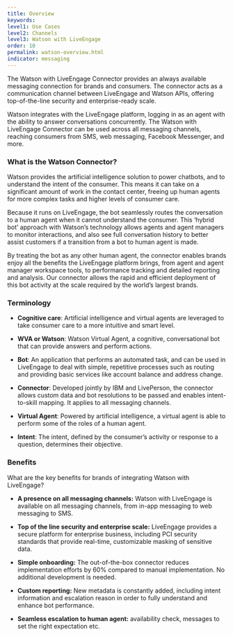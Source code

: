 ```yaml
---
title: Overview
keywords:
level1: Use Cases
level2: Channels
level3: Watson with LiveEngage
order: 10
permalink: watson-overview.html
indicator: messaging
---
```


The Watson with LiveEngage Connector provides an always available messaging connection for brands and consumers. The connector acts as a communication channel between LiveEngage and Watson APIs, offering top-of-the-line security and enterprise-ready scale.

Watson integrates with the LiveEngage platform, logging in as an agent with the ability to answer conversations concurrently. The Watson with LiveEngage Connector can be used across all messaging channels, reaching consumers from SMS, web messaging, Facebook Messenger, and more.

### What is the Watson Connector?

Watson provides the artificial intelligence solution to power chatbots, and to understand the intent of the consumer. This means it can take on a significant amount of work in the contact center, freeing up human agents for more complex tasks and higher levels of consumer care.  

Because it runs on LiveEngage, the bot seamlessly routes the conversation to a human agent when it cannot understand the consumer. This ‘hybrid bot’ approach with Watson’s technology allows agents and agent managers to monitor interactions, and also see full conversation history to better assist customers if a transition from a bot to human agent is made.

By treating the bot as any other human agent, the connector enables brands enjoy all the benefits the LiveEngage platform brings, from agent and agent manager workspace tools, to performance tracking and detailed reporting and analysis.  Our connector allows the rapid and efficient deployment of this bot activity at the scale required by the world’s largest brands.

### Terminology

* **Cognitive care**: Artificial intelligence and virtual agents are leveraged to take consumer care to a more intuitive and smart level.

* **WVA or Watson**: Watson Virtual Agent, a cognitive, conversational bot that can provide answers and perform actions.

* **Bot**: An application that performs an automated task, and can be used in LiveEngage to deal with simple, repetitive processes such as routing and providing basic services like account balance and address change.

* **Connector**: Developed jointly by IBM and LivePerson, the connector allows custom data and bot resolutions to be passed and enables intent-to-skill mapping. It applies to all messaging channels.

* **Virtual Agent**: Powered by artificial intelligence, a virtual agent is able to perform some of the roles of a human agent.

* **Intent**: The intent, defined by the consumer’s activity or response to a question, determines their objective.

### Benefits

What are the key benefits for brands of integrating Watson with LiveEngage?

* **A presence on all messaging channels:** Watson with LiveEngage is available on all messaging channels, from in-app messaging to web messaging to SMS.

* **Top of the line security and enterprise scale:** LiveEngage provides a secure platform for enterprise business, including PCI security standards that provide real-time, customizable masking of sensitive data.

* **Simple onboarding:** The out-of-the-box connector reduces implementation efforts by 60% compared to manual implementation. No additional development is needed.

* **Custom reporting:** New metadata is constantly added, including intent information and escalation reason in order to fully understand and enhance bot performance.

* **Seamless escalation to human agent:** availability check, messages to set the right expectation etc.
